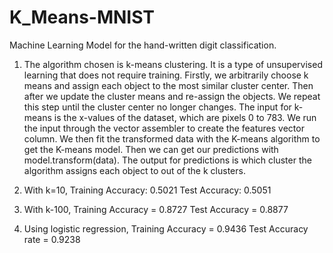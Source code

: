 # K_Means-MNIST
Machine Learning Model for the hand-written digit classification.
1.	The algorithm chosen is k-means clustering. It is a type of unsupervised learning that does not require training. Firstly, we arbitrarily choose k means and assign each object to the most similar cluster center. Then after we update the cluster means and re-assign the objects. We repeat this step until the cluster center no longer changes. The input for k-means is the x-values of the dataset, which are pixels  0 to 783. We run the input through the vector assembler to create the features vector column. We then fit the transformed data with the K-means algorithm to get the K-means model. Then we can get our predictions with model.transform(data). The output for predictions is which cluster the algorithm assigns each object to out of the k clusters. 

2.	With k=10, 
Training Accuracy: 0.5021
Test Accuracy: 0.5051

3.	With k-100,
Training Accuracy = 0.8727
Test Accuracy = 0.8877

4.	Using logistic regression,
Training Accuracy = 0.9436
Test Accuracy rate = 0.9238
